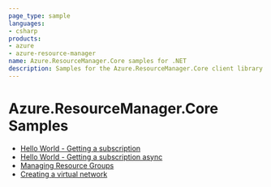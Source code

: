 ```yaml
---
page_type: sample
languages:
- csharp
products:
- azure
- azure-resource-manager
name: Azure.ResourceManager.Core samples for .NET
description: Samples for the Azure.ResourceManager.Core client library
---
```


# Azure.ResourceManager.Core Samples

- [Hello World - Getting a subscription](Sample1_HelloWorld.md)
- [Hello World - Getting a subscription async](Sample1_HelloWorldAsync.md)
- [Managing Resource Groups](Sample2_ManagingResourceGroups.md)
- [Creating a virtual network](Sample3_CreatingAVirtualNetwork.md)
